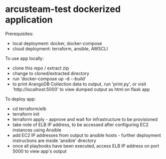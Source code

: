 # arcusteam-test dockerized application

Prerequisites:
* local deployment: docker, docker-compose
* cloud deployment: terraform, ansible, AWSCLI

To use app locally: 
* clone this repo / extract zip
* change to cloned/extracted directory
* run 'docker-compose up -d --build'
* to print ArangoDB Collection data to output, run 'print.py', or visit 'http://localhost:5000' to view dumped output as html on flask app

To deploy app:
* cd terraform/elb
* terraform init
* terraform apply - approve and wait for infrastructure to be provisioned
* take note of ELB IP address, to be accessed after configuring EC2 instances using Ansible
* add EC2 IP addresses from output to ansible hosts - further deployment instructions are inside 'ansible' directory
* once all playbooks have been executed, access ELB IP address on port 5000 to view app's output
